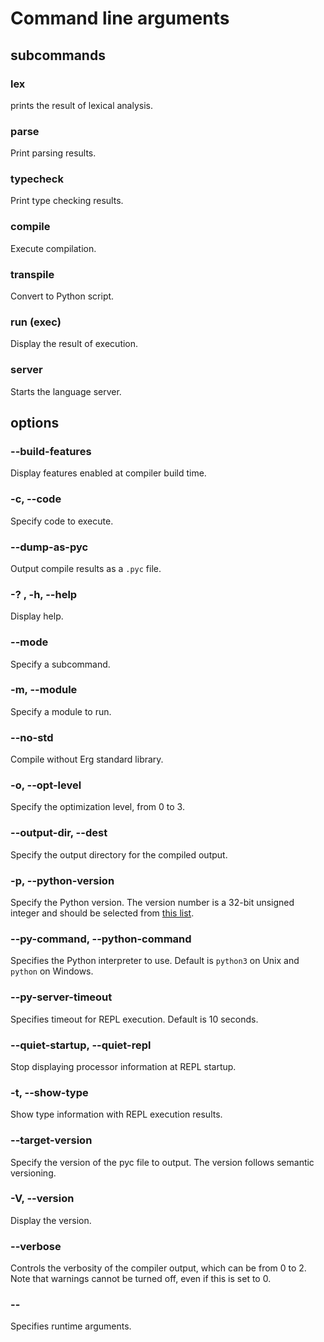 # Command line arguments

## subcommands

### lex

prints the result of lexical analysis.

### parse

Print parsing results.

### typecheck

Print type checking results.

### compile

Execute compilation.

### transpile

Convert to Python script.

### run (exec)

Display the result of execution.

### server

Starts the language server.

## options

### --build-features

Display features enabled at compiler build time.

### -c, --code

Specify code to execute.

### --dump-as-pyc

Output compile results as a `.pyc` file.

### -? , -h, --help

Display help.

### --mode

Specify a subcommand.

### -m, --module

Specify a module to run.

### --no-std

Compile without Erg standard library.

### -o, --opt-level

Specify the optimization level, from 0 to 3.

### --output-dir, --dest

Specify the output directory for the compiled output.

### -p, --python-version

Specify the Python version. The version number is a 32-bit unsigned integer and should be selected from [this list](https://github.com/google/pytype/blob/main/pytype/pyc/magic.py).

### --py-command, --python-command

Specifies the Python interpreter to use. Default is `python3` on Unix and `python` on Windows.

### --py-server-timeout

Specifies timeout for REPL execution. Default is 10 seconds.

### --quiet-startup, --quiet-repl

Stop displaying processor information at REPL startup.

### -t, --show-type

Show type information with REPL execution results.

### --target-version

Specify the version of the pyc file to output. The version follows semantic versioning.

### -V, --version

Display the version.

### --verbose

Controls the verbosity of the compiler output, which can be from 0 to 2.
Note that warnings cannot be turned off, even if this is set to 0.

### --

Specifies runtime arguments.
